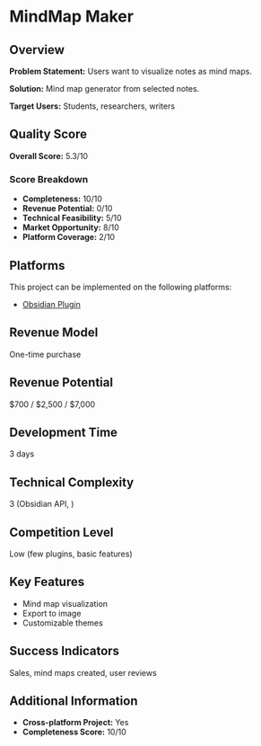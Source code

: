 # MindMap Maker

## Overview
**Problem Statement:** Users want to visualize notes as mind maps.

**Solution:** Mind map generator from selected notes.

**Target Users:** Students, researchers, writers

## Quality Score
**Overall Score:** 5.3/10

### Score Breakdown
- **Completeness:** 10/10
- **Revenue Potential:** 0/10
- **Technical Feasibility:** 5/10
- **Market Opportunity:** 8/10
- **Platform Coverage:** 2/10

## Platforms
This project can be implemented on the following platforms:
- [Obsidian Plugin](./platforms/obsidian-plugin/)

## Revenue Model
One-time purchase

## Revenue Potential
$700 / $2,500 / $7,000

## Development Time
3 days

## Technical Complexity
3 (Obsidian API, )

## Competition Level
Low (few plugins, basic features)

## Key Features
- Mind map visualization
- Export to image
- Customizable themes

## Success Indicators
Sales, mind maps created, user reviews

## Additional Information
- **Cross-platform Project:** Yes
- **Completeness Score:** 10/10
